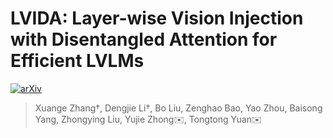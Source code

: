 # LVIDA: Layer-wise Vision Injection with Disentangled Attention for Efficient LVLMs
[![arXiv](https://img.shields.io/badge/Arxiv-25.svg?logo=arXiv)]()
> Xuange Zhang†, Dengjie Li†, Bo Liu, Zenghao Bao, Yao Zhou, Baisong Yang, Zhongying Liu, Yujie Zhong✉️, Tongtong Yuan✉️   

